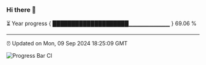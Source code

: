 ### Hi there 👋

⏳ Year progress { ████████████████████▁▁▁▁▁▁▁▁▁▁ } 69.06 %

---

⏰ Updated on Mon, 09 Sep 2024 18:25:09 GMT

![Progress Bar CI](https://github.com/liununu/liununu/workflows/Progress%20Bar%20CI/badge.svg)

